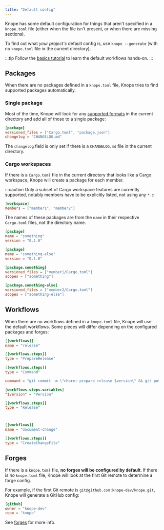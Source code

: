 ```yaml
---
title: "Default config"
---
```


Knope has some default configuration for things that aren't specified in a `knope.toml` file
(either when the file isn't present, or when there are missing sections).

To find out what _your project's_ default config is, use
`knope --generate` (with no `knope.toml` file in the current directory).

:::tip
Follow the [basics tutorial](/tutorials/releasing-basic-projects) to learn the default workflows hands-on.
:::

## Packages

When there are no packages defined in a `knope.toml` file, Knope tries to find supported packages automatically.

### Single package

Most of the time,
Knope will look for any [supported formats](/reference/config-file/packages#versioned_files) in the current directory
and add all of those to a single package:

```toml title="knope.toml"
[package]
versioned_files = ["Cargo.toml", "package.json"]
changelog = "CHANGELOG.md"
```

The `changelog` field is only set if there is a `CHANGELOG.md` file in the current directory.

### Cargo workspaces

If there is a `Cargo.toml` file in the current directory that looks like a Cargo workspace,
Knope will create a package for each member.

:::caution
Only a subset of Cargo workspace features are currently supported, notably members have to be explicitly listed, not using any `*`.
:::

```toml title="Cargo.toml"
[workspace]
members = ["member1", "member2"]
```

The names of these packages are from the `name` in their respective `Cargo.toml` files, not the directory name.

```toml title="member1/Cargo.toml"
[package]
name = "something"
version = "0.1.0"
```

```toml title="member2/Cargo.toml"
[package]
name = "something-else"
version = "0.1.0"
```

```toml title="knope.toml"
[package.something]
versioned_files = ["member1/Cargo.toml"]
scopes = ["something"]

[package.something-else]
versioned_files = ["member2/Cargo.toml"]
scopes = ["something-else"]
```

## Workflows

When there are no workflows defined in a `knope.toml` file, Knope will use the default workflows.
Some pieces will differ depending on the configured packages and forges:

```toml title="knope.toml" {"Does not use a $version variable when there are multiple packages": 9-13} {"Moves git push down here and pushes tags if no forges are configured": 18}
[[workflows]]
name = "release"

[[workflows.steps]]
type = "PrepareRelease"

[[workflows.steps]]
type = "Command"

command = "git commit -m \"chore: prepare release $version\" && git push"

[workflows.steps.variables]
"$version" = "Version"

[[workflows.steps]]
type = "Release"



[[workflows]]
name = "document-change"

[[workflows.steps]]
type = "CreateChangeFile"
```

## Forges

If there is a `knope.toml` file, **no forges will be configured by default**.
If there is _no_ `knope.toml` file, Knope will look at the first Git remote to determine a forge config.

For example, if the first Git remote is `git@github.com:knope-dev/knope.git`, Knope will generate a GitHub config:

```toml title="knope.toml"
[github]
owner = "knope-dev"
repo = "knope"
```

See [forges](/reference/concepts/forge) for more info.
